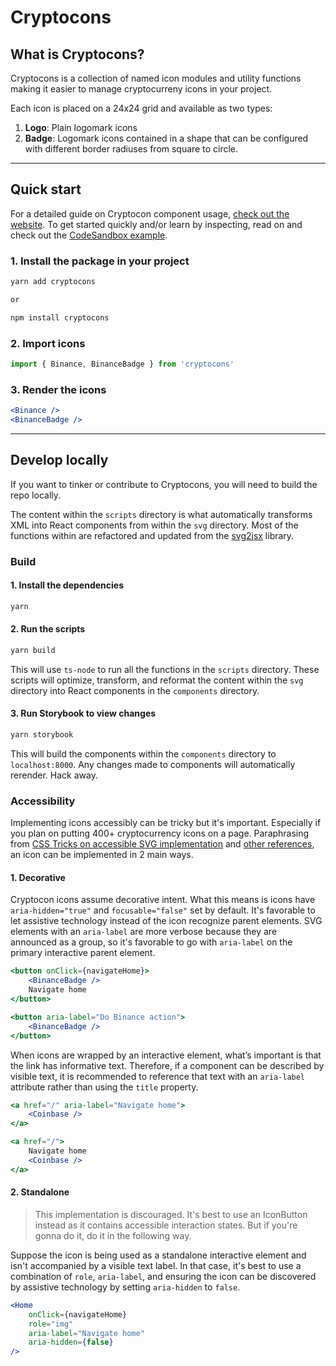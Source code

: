 # Cryptocons

## What is Cryptocons?

Cryptocons is a collection of named icon modules and utility functions making it easier to manage cryptocurreny icons in your project.

Each icon is placed on a 24x24 grid and available as two types:

1. **Logo**: Plain logomark icons
2. **Badge**: Logomark icons contained in a shape that can be configured with different border radiuses from square to circle.

---

## Quick start

For a detailed guide on Cryptocon component usage, [check out the website](https://www.cryptocons.io/how-to-use). To get started quickly and/or learn by inspecting, read on and check out the [CodeSandbox example](https://codesandbox.io/s/cryptocons-example-okpxc2?file=/src/App.tsx).

### 1. Install the package in your project

```bash
yarn add cryptocons

or

npm install cryptocons
```

### 2. Import icons

```jsx
import { Binance, BinanceBadge } from 'cryptocons'
```

### 3. Render the icons

```jsx
<Binance />
<BinanceBadge />
```

---

## Develop locally

If you want to tinker or contribute to Cryptocons, you will need to build the repo locally.

The content within the `scripts` directory is what automatically transforms XML into React components from within the `svg` directory. Most of the functions within are refactored and updated from the [svg2jsx](https://github.com/balajmarius/svg2jsx) library.

### Build

#### 1. Install the dependencies

```bash
yarn
```

#### 2. Run the scripts

```bash
yarn build
```

This will use `ts-node` to run all the functions in the `scripts` directory. These scripts will optimize, transform, and reformat the content within the `svg` directory into React components in the `components` directory.

#### 3. Run Storybook to view changes

```bash
yarn storybook
```

This will build the components within the `components` directory to `localhost:8000`. Any changes made to components will automatically rerender. Hack away.

### Accessibility

Implementing icons accessibly can be tricky but it's important. Especially if you plan on putting 400+ cryptocurrency icons on a page. Paraphrasing from [CSS Tricks on accessible SVG implementation](https://css-tricks.com/accessible-svgs/) and [other references](https://css-tricks.com/accessible-svg-icons/), an icon can be implemented in 2 main ways.

#### 1. Decorative

Cryptocon icons assume decorative intent. What this means is icons have `aria-hidden="true"` and `focusable="false"` set by default. It's favorable to let assistive technology instead of the icon recognize parent elements. SVG elements with an `aria-label` are more verbose because they are announced as a group, so it's favorable to go with `aria-label` on the primary interactive parent element.

```jsx
<button onClick={navigateHome}>
    <BinanceBadge />
    Navigate home
</button>
```

```jsx
<button aria-label="Do Binance action">
    <BinanceBadge />
</button>
```

When icons are wrapped by an interactive element, what’s important is that the link has informative text. Therefore, if a component can be described by visible text, it is recommended to reference that text with an `aria-label` attribute rather than using the `title` property.

```jsx
<a href="/" aria-label="Navigate home">
    <Coinbase />
</a>
```

```jsx
<a href="/">
    Navigate home
    <Coinbase />
</a>
```

#### 2. Standalone

> This implementation is discouraged. It's best to use an IconButton instead as it contains accessible interaction states. But if you're gonna do it, do it in the following way.

Suppose the icon is being used as a standalone interactive element and isn't accompanied by a visible text label. In that case, it's best to use a combination of `role`, `aria-label`, and ensuring the icon can be discovered by assistive technology by setting `aria-hidden` to `false`.

```jsx
<Home
    onClick={navigateHome}
    role="img"
    aria-label="Navigate home"
    aria-hidden={false}
/>
```
